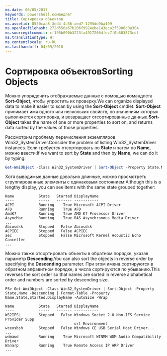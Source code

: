 ```yaml
---
ms.date: 06/05/2017
keywords: powershell,командлет
title: Сортировка объектов
ms.assetid: 8530caa8-3ed4-4c56-aed7-1295dd9ba199
ms.openlocfilehash: 272d550a67b206f9924ebe143eca2f5906c0a304
ms.sourcegitcommit: cf195b090b3223fa4917206dfec7f0b603873cdf
ms.translationtype: HT
ms.contentlocale: ru-RU
ms.lasthandoff: 04/09/2018
---
```

# <a name="sorting-objects"></a><span data-ttu-id="f89a5-103">Сортировка объектов</span><span class="sxs-lookup"><span data-stu-id="f89a5-103">Sorting Objects</span></span>

<span data-ttu-id="f89a5-104">Можно упорядочить отображаемые данные с помощью командлета **Sort-Object**, чтобы упростить их проверку.</span><span class="sxs-lookup"><span data-stu-id="f89a5-104">We can organize displayed data to make it easier to scan by using the **Sort-Object** cmdlet.</span></span> <span data-ttu-id="f89a5-105">**Sort-Object** принимает имя одного или нескольких свойств, по значениям которых выполняется сортировка, и возвращает отсортированные данные.</span><span class="sxs-lookup"><span data-stu-id="f89a5-105">**Sort-Object** takes the name of one or more properties to sort on, and returns data sorted by the values of those properties.</span></span>

<span data-ttu-id="f89a5-106">Рассмотрим проблему перечисления экземпляров Win32\_SystemDriver.</span><span class="sxs-lookup"><span data-stu-id="f89a5-106">Consider the problem of listing Win32_SystemDriver instances.</span></span> <span data-ttu-id="f89a5-107">Если требуется отсортировать по **State** и затем по **Name**, можно ввести:</span><span class="sxs-lookup"><span data-stu-id="f89a5-107">If we want to sort by **State** and then by **Name**, we can do it by typing:</span></span>

```powershell
Get-WmiObject -Class Win32_SystemDriver | Sort-Object -Property State,Name | Format-Table -Property Name,State,Started,DisplayName -AutoSize -Wrap
```

<span data-ttu-id="f89a5-108">Хотя выводимые данные довольно длинные, можно просмотреть сгруппированные элементы с одинаковым состоянием:</span><span class="sxs-lookup"><span data-stu-id="f89a5-108">Although this is a lengthy display, you can see items with the same state grouped together:</span></span>

```output
Name           State   Started DisplayName
----           -----   ------- -----------
ACPI           Running    True Microsoft ACPI Driver
AFD            Running    True AFD
AmdK7          Running    True AMD K7 Processor Driver
AsyncMac       Running    True RAS Asynchronous Media Driver
...
Abiosdsk       Stopped   False Abiosdsk
ACPIEC         Stopped   False ACPIEC
aec            Stopped   False Microsoft Kernel Acoustic Echo Canceller
...
```

<span data-ttu-id="f89a5-109">Можно также отсортировать объекты в обратном порядке, указав параметр **Descending**.</span><span class="sxs-lookup"><span data-stu-id="f89a5-109">You can also sort the objects in reverse order by specifying the **Descending** parameter.</span></span> <span data-ttu-id="f89a5-110">При этом имена сортируются в обратном алфавитном порядке, а числа сортируются по убыванию.</span><span class="sxs-lookup"><span data-stu-id="f89a5-110">This reverses the sort order so that names are sorted in reverse alphabetical order and numbers are sorted by descending size.</span></span>

```
PS> Get-WmiObject -Class Win32_SystemDriver | Sort-Object -Property State,Name -Descending | Format-Table -Property Name,State,Started,DisplayName -AutoSize -Wrap

Name           State   Started DisplayName
----           -----   ------- -----------
WS2IFSL        Stopped   False Windows Socket 2.0 Non-IFS Service Provider Supp
                               ort Environment
wceusbsh       Stopped   False Windows CE USB Serial Host Driver...
...
wdmaud         Running    True Microsoft WINMM WDM Audio Compatibility Driver
Wanarp         Running    True Remote Access IP ARP Driver
...
```